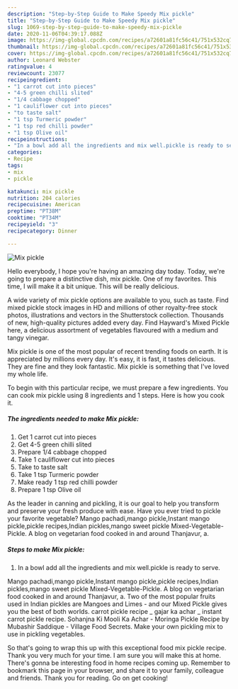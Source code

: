```yaml
---
description: "Step-by-Step Guide to Make Speedy Mix pickle"
title: "Step-by-Step Guide to Make Speedy Mix pickle"
slug: 1069-step-by-step-guide-to-make-speedy-mix-pickle
date: 2020-11-06T04:39:17.088Z
image: https://img-global.cpcdn.com/recipes/a72601a81fc56c41/751x532cq70/mix-pickle-recipe-main-photo.jpg
thumbnail: https://img-global.cpcdn.com/recipes/a72601a81fc56c41/751x532cq70/mix-pickle-recipe-main-photo.jpg
cover: https://img-global.cpcdn.com/recipes/a72601a81fc56c41/751x532cq70/mix-pickle-recipe-main-photo.jpg
author: Leonard Webster
ratingvalue: 4
reviewcount: 23077
recipeingredient:
- "1 carrot cut into pieces"
- "4-5 green chilli slited"
- "1/4 cabbage chopped"
- "1 cauliflower cut into pieces"
- "to taste salt"
- "1 tsp Turmeric powder"
- "1 tsp red chilli powder"
- "1 tsp Olive oil"
recipeinstructions:
- "In a bowl add all the ingredients and mix well.pickle is ready to serve."
categories:
- Recipe
tags:
- mix
- pickle

katakunci: mix pickle 
nutrition: 204 calories
recipecuisine: American
preptime: "PT38M"
cooktime: "PT34M"
recipeyield: "3"
recipecategory: Dinner

---
```



![Mix pickle](https://img-global.cpcdn.com/recipes/a72601a81fc56c41/751x532cq70/mix-pickle-recipe-main-photo.jpg)

Hello everybody, I hope you're having an amazing day today. Today, we're going to prepare a distinctive dish, mix pickle. One of my favorites. This time, I will make it a bit unique. This will be really delicious.

A wide variety of mix pickle options are available to you, such as taste. Find mixed pickle stock images in HD and millions of other royalty-free stock photos, illustrations and vectors in the Shutterstock collection. Thousands of new, high-quality pictures added every day. Find Hayward&#39;s Mixed Pickle here, a delicious assortment of vegetables flavoured with a medium and tangy vinegar.

Mix pickle is one of the most popular of recent trending foods on earth. It is appreciated by millions every day. It's easy, it is fast, it tastes delicious. They are fine and they look fantastic. Mix pickle is something that I've loved my whole life.


To begin with this particular recipe, we must prepare a few ingredients. You can cook mix pickle using 8 ingredients and 1 steps. Here is how you cook it.

<!--inarticleads1-->

##### The ingredients needed to make Mix pickle:

1. Get 1 carrot cut into pieces
1. Get 4-5 green chilli slited
1. Prepare 1/4 cabbage chopped
1. Take 1 cauliflower cut into pieces
1. Take to taste salt
1. Take 1 tsp Turmeric powder
1. Make ready 1 tsp red chilli powder
1. Prepare 1 tsp Olive oil


As the leader in canning and pickling, it is our goal to help you transform and preserve your fresh produce with ease. Have you ever tried to pickle your favorite vegetable? Mango pachadi,mango pickle,Instant mango pickle,pickle recipes,Indian pickles,mango sweet pickle Mixed-Vegetable-Pickle. A blog on vegetarian food cooked in and around Thanjavur, a. 

<!--inarticleads2-->

##### Steps to make Mix pickle:

1. In a bowl add all the ingredients and mix well.pickle is ready to serve.


Mango pachadi,mango pickle,Instant mango pickle,pickle recipes,Indian pickles,mango sweet pickle Mixed-Vegetable-Pickle. A blog on vegetarian food cooked in and around Thanjavur, a. Two of the most popular fruits used in Indian pickles are Mangoes and Limes - and our Mixed Pickle gives you the best of both worlds. carrot pickle recipe _ gajar ka achar _ instant carrot pickle recipe. Sohanjna Ki Mooli Ka Achar - Moringa Pickle Recipe by Mubashir Saddique - Village Food Secrets. Make your own pickling mix to use in pickling vegetables. 

So that's going to wrap this up with this exceptional food mix pickle recipe. Thank you very much for your time. I am sure you will make this at home. There's gonna be interesting food in home recipes coming up. Remember to bookmark this page in your browser, and share it to your family, colleague and friends. Thank you for reading. Go on get cooking!
